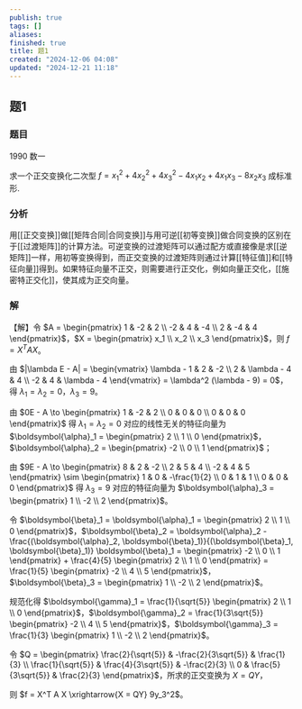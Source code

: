 ```yaml
---
publish: true
tags: []
aliases: 
finished: true
title: 题1
created: "2024-12-06 04:08"
updated: "2024-12-21 11:18"
---
```

## 题1
### 题目

1990 数一

求一个正交变换化二次型 $f = x_1^2 + 4x_2^2 + 4x_3^2 - 4x_1x_2 + 4x_1x_3 - 8x_2x_3$ 成标准形.

### 分析

用[[正交变换]]做[[矩阵合同|合同变换]]与用可逆[[初等变换]]做合同变换的区别在于[[过渡矩阵]]的计算方法。可逆变换的过渡矩阵可以通过配方或直接像是求[[逆矩阵]]一样，用初等变换得到，而正交变换的过渡矩阵则通过计算[[特征值]]和[[特征向量]]得到。如果特征向量不正交，则需要进行正交化，例如向量正交化，[[施密特正交化]]，使其成为正交向量。

### 解
【解】令 $A = \begin{pmatrix} 1 & -2 & 2 \\ -2 & 4 & -4 \\ 2 & -4 & 4 \end{pmatrix}$，$X = \begin{pmatrix} x_1 \\ x_2 \\ x_3 \end{pmatrix}$，则 $f = X^T A X$。

由 $|\lambda E - A| = \begin{vmatrix} \lambda - 1 & 2 & -2 \\ 2 & \lambda - 4 & 4 \\ -2 & 4 & \lambda - 4 \end{vmatrix} = \lambda^2 (\lambda - 9) = 0$，得 $\lambda_1 = \lambda_2 = 0$，$\lambda_3 = 9$。

由 $0E - A \to \begin{pmatrix} 1 & -2 & 2 \\ 0 & 0 & 0 \\ 0 & 0 & 0 \end{pmatrix}$ 得 $\lambda_1 = \lambda_2 = 0$ 对应的线性无关的特征向量为
$\boldsymbol{\alpha}_1 = \begin{pmatrix} 2 \\ 1 \\ 0 \end{pmatrix}$，$\boldsymbol{\alpha}_2 = \begin{pmatrix} -2 \\ 0 \\ 1 \end{pmatrix}$；

由 $9E - A \to \begin{pmatrix} 8 & 2 & -2 \\ 2 & 5 & 4 \\ -2 & 4 & 5 \end{pmatrix} \sim \begin{pmatrix} 1 & 0 & -\frac{1}{2} \\ 0 & 1 & 1 \\ 0 & 0 & 0 \end{pmatrix}$ 得 $\lambda_3 = 9$ 对应的特征向量为 $\boldsymbol{\alpha}_3 = \begin{pmatrix} 1 \\ -2 \\ 2 \end{pmatrix}$。

令 $\boldsymbol{\beta}_1 = \boldsymbol{\alpha}_1 = \begin{pmatrix} 2 \\ 1 \\ 0 \end{pmatrix}$，$\boldsymbol{\beta}_2 = \boldsymbol{\alpha}_2 - \frac{(\boldsymbol{\alpha}_2, \boldsymbol{\beta}_1)}{(\boldsymbol{\beta}_1, \boldsymbol{\beta}_1)} \boldsymbol{\beta}_1 = \begin{pmatrix} -2 \\ 0 \\ 1 \end{pmatrix} + \frac{4}{5} \begin{pmatrix} 2 \\ 1 \\ 0 \end{pmatrix} = \frac{1}{5} \begin{pmatrix} -2 \\ 4 \\ 5 \end{pmatrix}$，$\boldsymbol{\beta}_3 = \begin{pmatrix} 1 \\ -2 \\ 2 \end{pmatrix}$。

规范化得 $\boldsymbol{\gamma}_1 = \frac{1}{\sqrt{5}} \begin{pmatrix} 2 \\ 1 \\ 0 \end{pmatrix}$，$\boldsymbol{\gamma}_2 = \frac{1}{3\sqrt{5}} \begin{pmatrix} -2 \\ 4 \\ 5 \end{pmatrix}$，$\boldsymbol{\gamma}_3 = \frac{1}{3} \begin{pmatrix} 1 \\ -2 \\ 2 \end{pmatrix}$。

令 $Q = \begin{pmatrix} \frac{2}{\sqrt{5}} & -\frac{2}{3\sqrt{5}} & \frac{1}{3} \\ \frac{1}{\sqrt{5}} & \frac{4}{3\sqrt{5}} & -\frac{2}{3} \\ 0 & \frac{5}{3\sqrt{5}} & \frac{2}{3} \end{pmatrix}$，所求的正交变换为 $X = QY$，

则 $f = X^T A X \xrightarrow{X = QY} 9y_3^2$。

